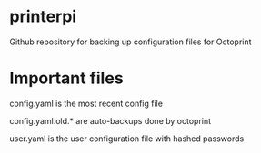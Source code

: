 # printerpi
Github repository for backing up configuration files for Octoprint

# Important files

config.yaml is the most recent config file

config.yaml.old.* are auto-backups done by octoprint

user.yaml is the user configuration file with hashed passwords

